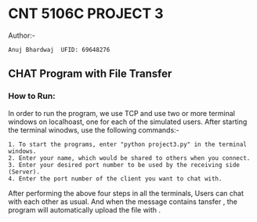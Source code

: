 # **CNT 5106C PROJECT 3**

Author:- 

    Anuj Bhardwaj  UFID: 69648276


## **CHAT Program with File Transfer**

### **How to Run:**

  In order to run the program, we use TCP and use two or more terminal windows on localhoast, one for each of the simulated users.
  After starting the terminal winodws, use the following commands:-
    
    1. To start the programs, enter "python project3.py" in the terminal windows.
    2. Enter your name, which would be shared to others when you connect.
    3. Enter your desired port number to be used by the receiving side (Server).
    4. Enter the port number of the client you want to chat with.

  After performing the above four steps in all the terminals, Users can chat with each other as usual.
  And when the message contains tansfer <filename>, the program will automatically upload the file with <filename>.